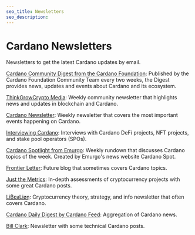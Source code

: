```yaml
---
seo_title: Newsletters
seo_description: 
---
```


# Cardano Newsletters

Newsletters to get the latest Cardano updates by email.

[Cardano Community Digest from the Cardano Foundation](https://cardano.org/newsletter/): Published by the Cardano Foundation Community Team every two weeks, the Digest provides news, updates and events about Cardano and its ecosystem.

[ThinkGrowCrypto Media](https://tgcmedia.beehiiv.com/): Weekly community newsletter that highlights news and updates in blockchain and Cardano.

[Cardano Newsletter](https://cardanonewsletter.com/): Weekly newsletter that covers the most important events happening on Cardano.

[Interviewing Cardano](https://medium.com/@patryk_karter): Interviews with Cardano DeFi projects, NFT projects, and stake pool operators (SPOs).

[Cardano Spotlight from Emurgo](https://cardanospot.io/explore): Weekly rundown that discusses Cardano topics of the week. Created by Emurgo's news website Cardano Spot.

[Frontier Letter](https://frontierletter.substack.com/): Future blog that sometimes covers Cardano topics.

[Just the Metrics](https://justthemetrics.beehiiv.com/): In-depth assessments of cryptocurrency projects with some great Cardano posts.

[Li₿εʁLiøη](https://liberlion.medium.com/): Cryptocurrency theory, strategy, and info newsletter that often covers Cardano.

[Cardano Daily Digest by Cardano Feed](https://cardano.beehiiv.com/): Aggregation of Cardano news.

[Bill Clark](https://billclark.beehiiv.com/): Newsletter with some technical Cardano posts.
